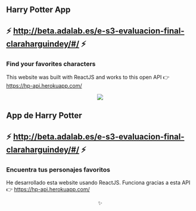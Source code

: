 

## Harry Potter App
## ⚡️ http://beta.adalab.es/e-s3-evaluacion-final-claraharguindey/#/ ⚡️ 

### Find your favorites characters

This website was built with ReactJS and works to this open API 👉 https://hp-api.herokuapp.com/

<p align="center">
<img src="https://i.gifer.com/GCrD.gif"/>
</p>


## App de Harry Potter
## ⚡️ http://beta.adalab.es/e-s3-evaluacion-final-claraharguindey/#/ ⚡️ 

### Encuentra tus personajes favoritos

He desarrollado esta website usando ReactJS. Funciona gracias a esta API 👉 https://hp-api.herokuapp.com/
<p align="center">
✨
</p>
